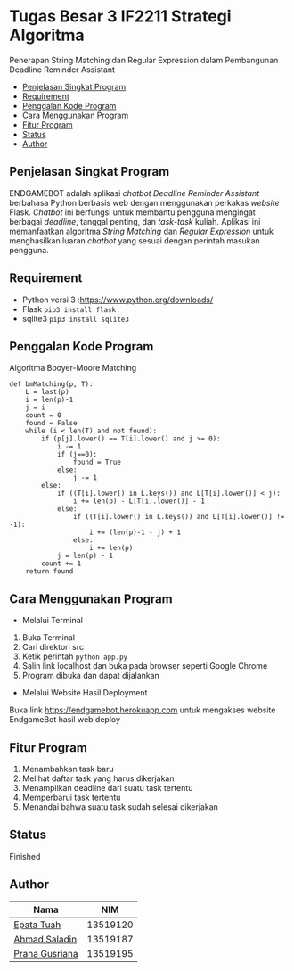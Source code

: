 # Tugas Besar 3 IF2211 Strategi Algoritma
Penerapan String Matching dan Regular Expression dalam Pembangunan Deadline Reminder Assistant
* [Penjelasan Singkat Program](#penjelasan-singkat-program)
* [Requirement](#requirement)
* [Penggalan Kode Program](#penggalan-kode-program)
* [Cara Menggunakan Program](#cara-menggunakan-program)
* [Fitur Program](#fitur-program)
* [Status](#status)
* [Author](#author)

## Penjelasan Singkat Program
ENDGAMEBOT adalah aplikasi *chatbot Deadline Reminder Assistant* berbahasa Python berbasis web dengan menggunakan perkakas *website* Flask. *Chatbot* ini berfungsi untuk membantu pengguna mengingat berbagai *deadline*, tanggal penting, dan *task*-*task* kuliah. Aplikasi ini memanfaatkan algoritma *String Matching* dan *Regular Expression* untuk menghasilkan luaran *chatbot* yang sesuai dengan perintah masukan pengguna.

## Requirement
- Python versi 3 :https://www.python.org/downloads/
- Flask
`pip3 install flask`
- sqlite3
`pip3 install sqlite3`

## Penggalan Kode Program
Algoritma Booyer-Moore Matching
```
def bmMatching(p, T):
    L = last(p)
    i = len(p)-1
    j = i
    count = 0
    found = False
    while (i < len(T) and not found):
        if (p[j].lower() == T[i].lower() and j >= 0):
            i -= 1
            if (j==0):
                found = True
            else:
                j -= 1
        else:
            if ((T[i].lower() in L.keys()) and L[T[i].lower()] < j):
                i += len(p) - L[T[i].lower()] - 1
            else:
                if ((T[i].lower() in L.keys()) and L[T[i].lower()] != -1):
                    i += (len(p)-1 - j) + 1
                else:
                    i += len(p)
            j = len(p) - 1
        count += 1
    return found
```

## Cara Menggunakan Program
* Melalui Terminal
1. Buka Terminal
2. Cari direktori src
3. Ketik perintah `python app.py`
4. Salin link localhost dan buka pada browser seperti Google Chrome
5. Program dibuka dan dapat dijalankan

* Melalui Website Hasil Deployment

Buka link https://endgamebot.herokuapp.com untuk mengakses website EndgameBot hasil web deploy

## Fitur Program
1. Menambahkan task baru
2. Melihat daftar task yang harus dikerjakan
3. Menampilkan deadline dari suatu task tertentu
4. Memperbarui task tertentu
5. Menandai bahwa suatu task sudah selesai dikerjakan

## Status
Finished

## Author
| Nama | NIM |
|------|-----|
| [Epata Tuah](https://github.com/epata) | 13519120 |
| [Ahmad Saladin](https://github.com/Saladin21) | 13519187 |
| [Prana Gusriana](https://github.com/pranagusriana) | 13519195|
